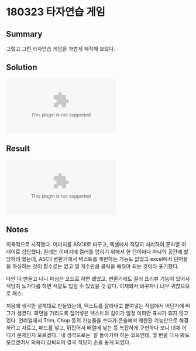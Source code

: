 ﻿# 180323 타자연습 게임

## Summary

그렇고 그런 타자연습 게임을 가볍게 제작해 보았다.
 
## Solution

![](https://github.com/soyagok11/soyagok11.github.io/files/1838640/Typing.Visual.Studio.Solution.zip)

## Result

![](https://github.com/soyagok11/soyagok11.github.io/files/1838638/Typing.zip)

## Notes

의욕적으로 시작했다. 이미지를 ASCII로 바꾸고, 엑셀에서 적당히 처리하여 문자열 어레이로 삽입했다. 원래는 이미지에 컬러를 입히기 위해서 한 단어마다 하나의 공간에 할당하려 했는데, ASCII 변환기에서 텍스트를 제한하는 기능도 없었고 excel에서 단어들을 파싱하는 것이 함수로는 없고 열 개수만큼 클릭을 해줘야 되는 것이라 포기했다.

다만 다 만들고 나니 파싱은 코드로 하면 됐었고, 변환기에도 컬러 프리뷰 기능이 있어서 적당히 노가다를 하면 색깔도 입힐 수 있었을 것 같다. 이제와서 바꾸자니 너무 귀찮으므로 패스.

처음에 생각한 설계대로 만들었는데, 텍스트를 잘라내고 붙여넣는 작업에서 어딘가에 버그가 생겼다. 화면을 가리도록 집어넣은 텍스트의 길이가 일정 이하면 표시가 되지 않고 있다. 언리얼에서 Trim, Chop 등의 기능들을 쓰다가 콘솔에서 제한된 기능만으로 해결하려고 자르고, 패드를 넣고, 뒤집어서 배열에 넣는 등 복잡하게 구현하다 보니 대체 어디가 문제인지 모르겠다. '내 생각으로는' 잘 돌아가야 하는 코드인데, 몇 번을 다시 봐도 모르겠어서 의욕이 감퇴되어 결국 적당히 손을 놓게 되었다.